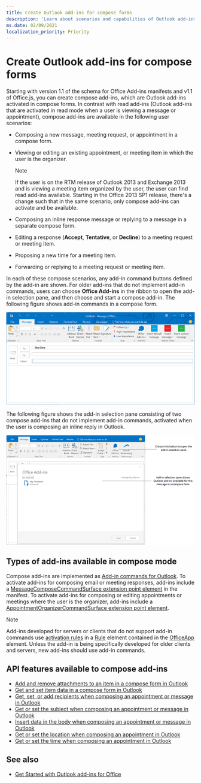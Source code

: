 ```yaml
---
title: Create Outlook add-ins for compose forms
description: 'Learn about scenarios and capabilities of Outlook add-ins for compose forms.'
ms.date: 02/09/2021
localization_priority: Priority
---
```


# Create Outlook add-ins for compose forms

Starting with version 1.1 of the schema for Office Add-ins manifests and v1.1 of Office.js, you can create compose add-ins, which are Outlook add-ins activated in compose forms. In contrast with read add-ins (Outlook add-ins that are activated in read mode when a user is viewing a message or appointment), compose add-ins are available in the following user scenarios:

- Composing a new message, meeting request, or appointment in a compose form.

- Viewing or editing an existing appointment, or meeting item in which the user is the organizer.
    
   > [!NOTE]
   > If the user is on the RTM release of Outlook 2013 and Exchange 2013 and is viewing a meeting item organized by the user, the user can find read add-ins available. Starting in the Office 2013 SP1 release, there's a change such that in the same scenario, only compose add-ins can activate and be available.

- Composing an inline response message or replying to a message in a separate compose form.

- Editing a response (**Accept**, **Tentative**, or **Decline**) to a meeting request or meeting item.

- Proposing a new time for a meeting item.

- Forwarding or replying to a meeting request or meeting item.

In each of these compose scenarios, any add-in command buttons defined by the add-in are shown. For older add-ins that do not implement add-in commands, users can choose **Office Add-ins** in the ribbon to open the add-in selection pane, and then choose and start a compose add-in. The following figure shows add-in commands in a compose form.

![Shows an Outlook compose form with add-in commands.](../images/compose-form-commands.png)

The following figure shows the add-in selection pane consisting of two compose add-ins that do not implement add-in commands, activated when the user is composing an inline reply in Outlook.

![Templates mail app activated for composed item.](../images/templates-app-selection.png)

## Types of add-ins available in compose mode

Compose add-ins are implemented as [Add-in commands for Outlook](add-in-commands-for-outlook.md). To activate add-ins for composing email or meeting responses, add-ins include a [MessageComposeCommandSurface extension point element](../reference/manifest/extensionpoint.md#messagecomposecommandsurface) in the manifest. To activate add-ins for composing or editing appointments or meetings where the user is the organizer, add-ins include a [AppointmentOrganizerCommandSurface extension point element](../reference/manifest/extensionpoint.md#appointmentorganizercommandsurface).

> [!NOTE]
> Add-ins developed for servers or clients that do not support add-in commands use [activation rules](activation-rules.md) in a [Rule](../reference/manifest/rule.md) element contained in the [OfficeApp](../reference/manifest/officeapp.md) element. Unless the add-in is being specifically developed for older clients and servers, new add-ins should use add-in commands.

## API features available to compose add-ins

- [Add and remove attachments to an item in a compose form in Outlook](add-and-remove-attachments-to-an-item-in-a-compose-form.md)
- [Get and set item data in a compose form in Outlook](get-and-set-item-data-in-a-compose-form.md)
- [Get, set, or add recipients when composing an appointment or message in Outlook](get-set-or-add-recipients.md)
- [Get or set the subject when composing an appointment or message in Outlook](get-or-set-the-subject.md)
- [Insert data in the body when composing an appointment or message in Outlook](insert-data-in-the-body.md)
- [Get or set the location when composing an appointment in Outlook](get-or-set-the-location-of-an-appointment.md)
- [Get or set the time when composing an appointment in Outlook](get-or-set-the-time-of-an-appointment.md)

## See also

- [Get Started with Outlook add-ins for Office](../quickstarts/outlook-quickstart.md)

